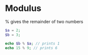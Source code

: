 # Modulus

% gives the remainder of two numbers

```php
$a = 2;
$b = 3;

echo $b % $a; // prints 1
echo 15 % 9; // prints 6


```
